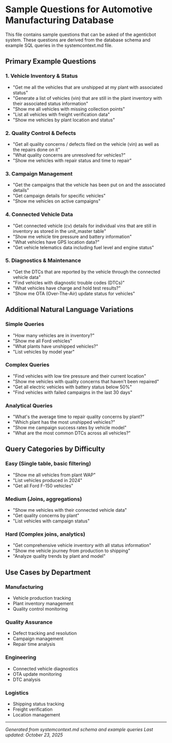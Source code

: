 # Sample Questions for Automotive Manufacturing Database

This file contains sample questions that can be asked of the agenticbot system. These questions are derived from the database schema and example SQL queries in the systemcontext.md file.

## Primary Example Questions

### 1. Vehicle Inventory & Status
- "Get me all the vehicles that are unshipped at my plant with associated status"
- "Generate a list of vehicles (vin) that are still in the plant inventory with their associated status information"
- "Show me all vehicles with missing collection points"
- "List all vehicles with freight verification data"
- "Show me vehicles by plant location and status"

### 2. Quality Control & Defects
- "Get all quality concerns / defects filed on the vehicle (vin) as well as the repairs done on it"
- "What quality concerns are unresolved for vehicles?"
- "Show me vehicles with repair status and time to repair"

### 3. Campaign Management
- "Get the campaigns that the vehicle has been put on and the associated details"
- "Get campaign details for specific vehicles"
- "Show me vehicles on active campaigns"

### 4. Connected Vehicle Data
- "Get connected vehicle (cv) details for individual vins that are still in inventory as stored in the unit_master table"
- "Show me vehicle tire pressure and battery information"
- "What vehicles have GPS location data?"
- "Get vehicle telematics data including fuel level and engine status"

### 5. Diagnostics & Maintenance
- "Get the DTCs that are reported by the vehicle through the connected vehicle data"
- "Find vehicles with diagnostic trouble codes (DTCs)"
- "What vehicles have charge and hold test results?"
- "Show me OTA (Over-The-Air) update status for vehicles"

## Additional Natural Language Variations

### Simple Queries
- "How many vehicles are in inventory?"
- "Show me all Ford vehicles"
- "What plants have unshipped vehicles?"
- "List vehicles by model year"

### Complex Queries
- "Find vehicles with low tire pressure and their current location"
- "Show me vehicles with quality concerns that haven't been repaired"
- "Get all electric vehicles with battery status below 50%"
- "Find vehicles with failed campaigns in the last 30 days"

### Analytical Queries
- "What's the average time to repair quality concerns by plant?"
- "Which plant has the most unshipped vehicles?"
- "Show me campaign success rates by vehicle model"
- "What are the most common DTCs across all vehicles?"

## Query Categories by Difficulty

### Easy (Single table, basic filtering)
- "Show me all vehicles from plant WAP"
- "List vehicles produced in 2024"
- "Get all Ford F-150 vehicles"

### Medium (Joins, aggregations)
- "Show me vehicles with their connected vehicle data"
- "Get quality concerns by plant"
- "List vehicles with campaign status"

### Hard (Complex joins, analytics)
- "Get comprehensive vehicle inventory with all status information"
- "Show me vehicle journey from production to shipping"
- "Analyze quality trends by plant and model"

## Use Cases by Department

### Manufacturing
- Vehicle production tracking
- Plant inventory management
- Quality control monitoring

### Quality Assurance
- Defect tracking and resolution
- Campaign management
- Repair time analysis

### Engineering
- Connected vehicle diagnostics
- OTA update monitoring
- DTC analysis

### Logistics
- Shipping status tracking
- Freight verification
- Location management

---
*Generated from systemcontext.md schema and example queries*
*Last updated: October 23, 2025*
